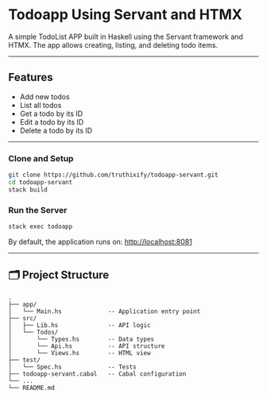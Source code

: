 # Todoapp Using Servant and HTMX

A simple TodoList APP built in Haskell using the Servant framework and HTMX. The app allows creating, listing, and deleting todo items.

---

## Features

- Add new todos
- List all todos
- Get a todo by its ID
- Edit a todo by its ID
- Delete a todo by its ID

---

### Clone and Setup

```bash
git clone https://github.com/truthixify/todoapp-servant.git
cd todoapp-servant
stack build
```

### Run the Server

```bash
stack exec todoapp
```

By default, the application runs on: [http://localhost:8081](http://localhost:8081)

---

## 🗂 Project Structure

```
.
├── app/
│   └── Main.hs             -- Application entry point
├── src/
│   ├── Lib.hs              -- API logic
│   └── Todos/       
│       └── Types.hs        -- Data types
│       └── Api.hs          -- API structure 
│       └── Views.hs        -- HTML view    
├── test/
│   └── Spec.hs             -- Tests
├── todoapp-servant.cabal   -- Cabal configuration
└── ...
└── README.md
```